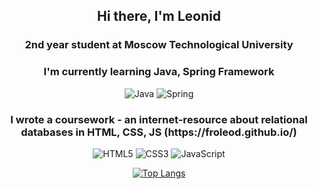 
<!--
**froleod/froleod** is a ✨ _special_ ✨ repository because its `README.md` (this file) appears on your GitHub profile.

Here are some ideas to get you started:

- 🔭 I’m currently working on ...
- 🌱 I’m currently learning ...
- 👯 I’m looking to collaborate on ...
- 🤔 I’m looking for help with ...
- 💬 Ask me about ...
- 📫 How to reach me: ...
- 😄 Pronouns: ...
- ⚡ Fun fact: ...
-->
<div id="header" align="center">
  <h2>Hi there, I'm Leonid</h2> 
  <h3>2nd year student at Moscow Technological University</h3>
  <h3>I'm currently learning Java, Spring Framework</h3>
  
  ![Java](https://img.shields.io/badge/java-%23ED8B00.svg?style=for-the-badge&logo=openjdk&logoColor=white) ![Spring](https://img.shields.io/badge/spring-%236DB33F.svg?style=for-the-badge&logo=spring&logoColor=white)
  
  <h3>I wrote a coursework - an internet-resource about relational databases in HTML, CSS, JS (https://froleod.github.io/)</h3>
  
  ![HTML5](https://img.shields.io/badge/html5-%23E34F26.svg?style=for-the-badge&logo=html5&logoColor=white) ![CSS3](https://img.shields.io/badge/css3-%231572B6.svg?style=for-the-badge&logo=css3&logoColor=white) ![JavaScript](https://img.shields.io/badge/javascript-%23323330.svg?style=for-the-badge&logo=javascript&logoColor=%23F7DF1E)
  
  [![Top Langs](https://github-readme-stats.vercel.app/api/top-langs/?username=froleod&layout=compact&theme=nord)](https://github.com/froleod/github-readme-stats)
</div>



